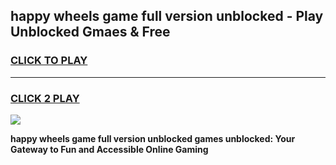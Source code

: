 
## happy wheels game full version unblocked - Play Unblocked Gmaes & Free
<h3>
<a href="https://premium.freeplayer.one?title=happy_wheels_game_full_version_unblocked&ref=19F">CLICK TO PLAY</a></h3>
<hr>

<h3>
<a href="https://premium.freeplayer.one?title=happy_wheels_game_full_version_unblocked&ref=19F">CLICK 2 PLAY</a>
  
</h3>

<a href="https://premium.freeplayer.one?title=happy_wheels_game_full_version_unblocked&ref=19F/"><img src="https://clearcache.store/games.png"></a>


**happy wheels game full version unblocked games unblocked: Your Gateway to Fun and Accessible Online Gaming**

